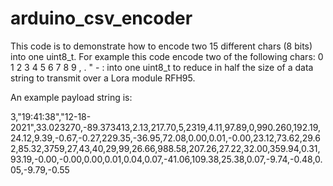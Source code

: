# arduino_csv_encoder

This code is to demonstrate how to encode two 15 different chars (8 bits) into one uint8_t. 
For example this code encode two of the following chars: 0 1 2 3 4 5 6 7 8 9 , . " - : into one uint8_t to reduce in half the size of a data string to transmit over a Lora module RFH95.

An example payload string is:

3,"19:41:38","12-18-2021",33.023270,-89.373413,2.13,217.70,5,2319,4.11,97.89,0,990.260,192.19,24.12,9.39,-0.67,-0.27,229.35,-36.95,72.08,0.00,0.01,-0.00,23.12,73.62,29.62,85.32,3759,27,43,40,29,99,26.66,988.58,207.26,27.22,32.00,359.94,0.31,93.19,-0.00,-0.00,0.00,0.01,0.04,0.07,-41.06,109.38,25.38,0.07,-9.74,-0.48,0.05,-9.79,-0.55
